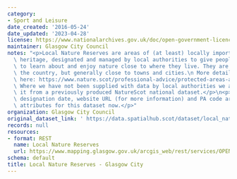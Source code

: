 ```yaml
---
category:
- Sport and Leisure
date_created: '2016-05-24'
date_updated: '2023-04-28'
license: https://www.nationalarchives.gov.uk/doc/open-government-licence/version/3/
maintainer: Glasgow City Council
notes: "<p>Local Nature Reserves are areas of (at least) locally important natural\
  \ heritage, designated and managed by local authorities to give people better opportunities\
  \ to learn about and enjoy nature close to where they live. They are found across\
  \ the country, but generally close to towns and cities.\n More details are available\
  \ here: https://www.nature.scot/professional-advice/protected-areas-and-species/protected-areas/local-designations/local-nature-reserves\n\
  \ Where we have not been supplied with data by local authorities we are extracting\
  \ it from a previously produced NatureScot national dataset.</p>\n<p>Site name,\
  \ designation date, website URL (for more information) and PA code are all mandatory\
  \ attributes for this dataset now.</p>"
organization: Glasgow City Council
original_dataset_link: ' https://data.spatialhub.scot/dataset/local_nature_reserves-gc'
records: null
resources:
- format: REST
  name: Local Nature Reserves
  url: https://www.mapping.glasgow.gov.uk/arcgis_web/rest/services/OPEN_DATA/LNRs/MapServer/0/query?outFields=*&where=1%3D1&f=json
schema: default
title: Local Nature Reserves - Glasgow City
---
```

